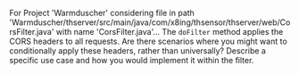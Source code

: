 For Project 'Warmduscher' considering file in path 'Warmduscher/thserver/src/main/java/com/x8ing/thsensor/thserver/web/CorsFilter.java' with name 'CorsFilter.java'... 
The `doFilter` method applies the CORS headers to all requests.  Are there scenarios where you might want to conditionally apply these headers, rather than universally? Describe a specific use case and how you would implement it within the filter.